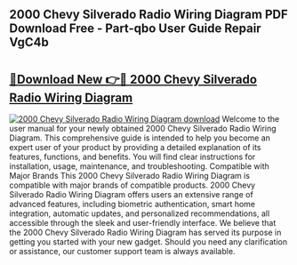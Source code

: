 ## 2000 Chevy Silverado Radio Wiring Diagram PDF Download Free - Part-qbo User Guide Repair VgC4b

# <h2><a href="http://dfpxjf0.blite.top/?on=2000+Chevy+Silverado+Radio+Wiring+Diagram">🔗Download New 👉🔴 2000 Chevy Silverado Radio Wiring Diagram</a></h2>

[![2000 Chevy Silverado Radio Wiring Diagram download](https://i.imgur.com/lujVjoI.png)](http://dfpxjf0.blite.top/?on=2000+Chevy+Silverado+Radio+Wiring+Diagram)
Welcome to the user manual for your newly obtained 2000 Chevy Silverado Radio Wiring Diagram. This comprehensive guide is intended to help you become an expert user of your product by providing a detailed explanation of its features, functions, and benefits. You will find clear instructions for installation, usage, maintenance, and troubleshooting. Compatible with Major Brands This 2000 Chevy Silverado Radio Wiring Diagram is compatible with major brands of compatible products. 2000 Chevy Silverado Radio Wiring Diagram offers users an extensive range of advanced features, including biometric authentication, smart home integration, automatic updates, and personalized recommendations, all accessible through the sleek and user-friendly interface. We believe that the 2000 Chevy Silverado Radio Wiring Diagram has served its purpose in getting you started with your new gadget. Should you need any clarification or assistance, our customer support team is always available.
